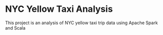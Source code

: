 # NYC Yellow Taxi Analysis
 This project is an analysis of NYC yellow taxi trip data using Apache Spark and Scala
